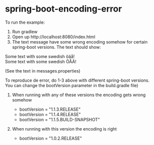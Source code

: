 spring-boot-encoding-error
==========================

To run the example:

1. Run gradlew      
2. Open up http://localhost:8080/index.html
3. The text message have some wrong encoding somehow for certain spring-boot versions. The text should show:  

Some text with some swedish öäå!  
Some text with some swedish ÖÅÄ!  

(See the text in messages.properties)

To reproduce de error, do 1-3 above with different spring-boot versions. You can change the bootVersion parameter in the build.gradle file)

1. When running with any of these versions the encoding gets wrong somehow 
    * bootVersion = "1.1.3.RELEASE"
    * bootVersion = "1.1.4.RELEASE"
    * bootVersion = "1.1.5.BUILD-SNAPSHOT"

2. When running with this version the encoding is right
    * bootVersion = "1.0.2.RELEASE"
